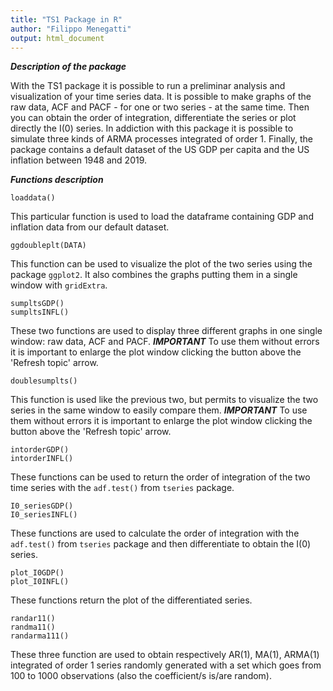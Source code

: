 ```yaml
---
title: "TS1 Package in R"
author: "Filippo Menegatti"
output: html_document
---
```


***Description of the package***

With the TS1 package it is possible to run a preliminar analysis and visualization of your time series data. It is possible to make graphs of the raw data, ACF and PACF - for one or two series - at the same time. Then you can obtain the order of integration, differentiate the series or plot directly the I(0) series. In addiction with this package it is possible to simulate three kinds of ARMA processes integrated of order 1. Finally, the package contains a default dataset of the US GDP per capita and the US inflation between 1948 and 2019.

***Functions description***

```{r}
loaddata()
```
This particular function is used to load the dataframe containing GDP and inflation data from our default dataset.

```{r}
ggdoubleplt(DATA)
```
This function can be used to visualize the plot of the two series using the package `ggplot2`. It also combines the graphs putting them in a single window with `gridExtra`.

```{r}
sumpltsGDP()
sumpltsINFL()
```
These two functions are used to display three different graphs in one single window: raw data, ACF and PACF. ***IMPORTANT*** To use them without errors it is important to enlarge the plot window clicking the button above the 'Refresh topic' arrow.

```{r}
doublesumplts()
```
This function is used like the previous two, but permits to visualize the two series in the same window to easily compare them. ***IMPORTANT*** To use them without errors it is important to enlarge the plot window clicking the button above the 'Refresh topic' arrow.

```{r}
intorderGDP()
intorderINFL()
```
These functions can be used to return the order of integration of the two time series with the `adf.test()` from `tseries` package.

```{r}
I0_seriesGDP()
I0_seriesINFL()
```
These functions are used to calculate the order of integration with the `adf.test()` from `tseries` package and then differentiate to obtain the I(0) series.

```{r}
plot_I0GDP()
plot_I0INFL()
```
These functions return the plot of the differentiated series.

```{r}
randar11()
randma11()
randarma111()
```
These three function are used to obtain respectively AR(1), MA(1), ARMA(1) integrated of order 1 series randomly generated with a set which goes from 100 to 1000 observations (also the coefficient/s is/are random).
